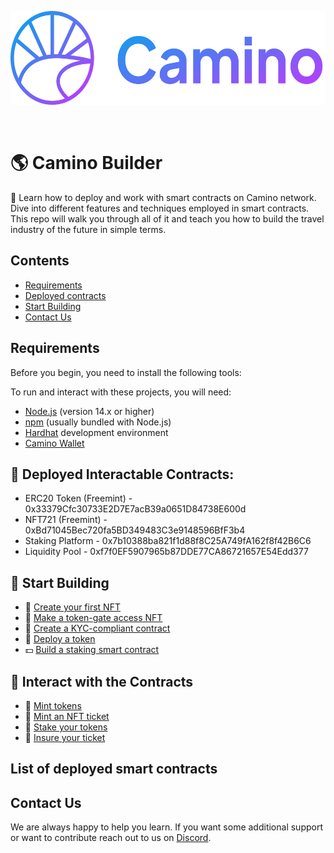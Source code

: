 <p align="center">
  <img src="https://github.com/juuroudojo/images/blob/main/camino-logo.png" height="150" />
</p>

<br/>



# 🌎 Camino Builder

🏬 Learn how to deploy and work with smart contracts on Camino network. Dive into different features and techniques employed in smart contracts. This repo will walk you through all of it and teach you how to build the travel industry of the future in simple terms.


## Contents

- [Requirements](#requirements)
- [Deployed contracts](#deployed-interactable-contracts)
- [Start Building](#start-building)
- [Contact Us](#contact-us)

## Requirements

Before you begin, you need to install the following tools:

To run and interact with these projects, you will need:

- [Node.js](https://nodejs.org/en/download/) (version 14.x or higher)
- [npm](https://www.npmjs.com/get-npm) (usually bundled with Node.js)
- [Hardhat](https://hardhat.org/getting-started/#overview) development environment
- [Camino Wallet](https://wallet.camino.foundation/)

## 🌌 Deployed Interactable Contracts:
- ERC20 Token (Freemint) - 0x33379Cfc30733E2D7E7acB39a0651D84738E600d
- NFT721 (Freemint) - 0xBd71045Bec720fa5BD349483C3e9148596BfF3b4
- Staking Platform - 0x7b10388ba821f1d88f8C25A749fA162f8f42B6C6
- Liquidity Pool - 0xf7f0EF5907965b87DDE77CA86721657E54Edd377


## 📜 Start Building
 - 🍋  [Create your first NFT](https://github.com/chain4travel/camino-builder/tree/nft)
 - 🎫  [Make a token-gate access NFT](https://github.com/chain4travel/camino-builder/tree/token-gate)
 - 💸  [Create a KYC-compliant contract](https://github.com/chain4travel/camino-builder/tree/kyc)
 - 💎  [Deploy a token](https://github.com/chain4travel/camino-builder/tree/token)
 - 💵  [Build a staking smart contract](https://github.com/chain4travel/camino-builder/tree/staking)

 ## 📼 Interact with the Contracts
 - 🐳  [Mint tokens](https://github.com/chain4travel/camino-builder/tree/mint-tokens)
 - 🐠  [Mint an NFT ticket](https://github.com/chain4travel/camino-builder/tree/mint-nft)
 - 🐢  [Stake your tokens](https://github.com/chain4travel/camino-builder/tree/stake-tokens)
 - 🐙  [Insure your ticket](https://github.com/chain4travel/camino-builder/tree/ensure-ticket)

## List of deployed smart contracts
 

## Contact Us

We are always happy to help you learn. If you want some additional support or want to contribute reach out to us on [Discord](discord.gg).
  



